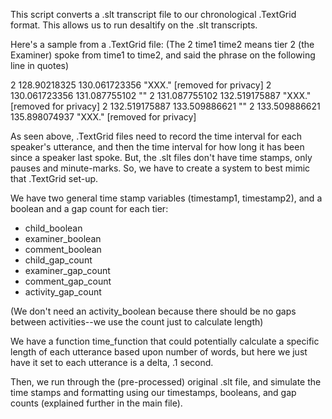 This script converts a .slt transcript file to our chronological .TextGrid format.
This allows us to run desaltify on the .slt transcripts.

Here's a sample from a .TextGrid file: (The 2 time1 time2 means tier 2 (the Examiner) spoke from time1 to time2, 
and said the phrase on the following line in quotes)

2 128.90218325 130.061723356
"XXX." [removed for privacy]
2 130.061723356 131.087755102
""
2 131.087755102 132.519175887
"XXX." [removed for privacy]
2 132.519175887 133.509886621
""
2 133.509886621 135.898074937
"XXX." [removed for privacy]

As seen above, .TextGrid files need to record the time interval for each speaker's utterance, 
and then the time interval for how long it has been since a speaker last spoke.
But, the .slt files don't have time stamps, only pauses and minute-marks. So, we have to
create a system to best mimic that .TextGrid set-up.

We have two general time stamp variables (timestamp1, timestamp2), 
and a boolean and a gap count for each tier: 
- child_boolean
- examiner_boolean
- comment_boolean 
- child_gap_count 
- examiner_gap_count 
- comment_gap_count
- activity_gap_count

(We don't need an activity_boolean because there should be no gaps between activities--we use the count just to calculate length)

We have a function time_function that could potentially calculate a specific length
of each utterance based upon number of words, but here we just have it set to 
each utterance is a delta, .1 second. 

Then, we run through the (pre-processed) original .slt file, and simulate the time stamps and formatting
using our timestamps, booleans, and gap counts (explained further in the main file).